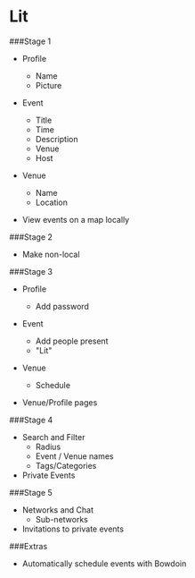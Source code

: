 # Lit

###Stage 1
- Profile
  - Name
  - Picture
- Event
  - Title
  - Time
  - Description
  - Venue
  - Host
- Venue
  - Name
  - Location
  
- View events on a map locally

###Stage 2
- Make non-local

###Stage 3
- Profile
  - Add password
- Event
  - Add people present
  - "Lit"
- Venue
  - Schedule

- Venue/Profile pages

###Stage 4
- Search and Filter
  - Radius
  - Event / Venue names
  - Tags/Categories
- Private Events

###Stage 5
- Networks and Chat
  - Sub-networks
- Invitations to private events

###Extras
- Automatically schedule events with Bowdoin
